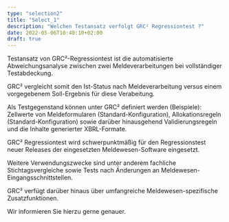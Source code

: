 ```yaml
---
type: "selection2"
title: "Select_1"
description: "Welchen Testansatz verfolgt GRC² Regressiontest ?"
date: 2022-05-06T10:40:10+02:00
draft: true
---
```


Testansatz von GRC²-Regressiontest ist die automatisierte Abweichungsanalyse zwischen zwei Meldeverarbeitungen bei vollständiger Testabdeckung.

GRC² vergleicht somit den Ist-Status nach Meldeverarbeitung versus einem vorgegebenem Soll-Ergebnis für diese Verabeitung.

Als Testgegenstand können unter GRC² definiert werden (Beispiele): Zellwerte von Meldeformularen (Standard-Konfiguration), Allokationsregeln (Standard-Konfiguration) sowie darüber hinausgehend Validierungsregeln und die Inhalte generierter XBRL-Formate.

GRC² Regressiontest wird schwerpunktmäßig für den Regressionstest neuer Releases der eingesetzten Meldewesen-Software eingesetzt.

Weitere Verwendungszwecke sind unter anderem fachliche Stichtagsvergleiche sowie Tests nach Änderungen an Meldewesen-Eingangsschnittstellen.

GRC² verfügt darüber hinaus über umfangreiche Meldewesen-spezifische Zusatzfunktionen.

Wir informieren Sie hierzu gerne genauer.